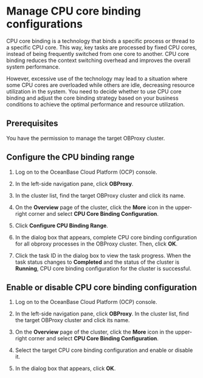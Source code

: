 # Manage CPU core binding configurations

CPU core binding is a technology that binds a specific process or thread to a specific CPU core. This way, key tasks are processed by fixed CPU cores, instead of being frequently switched from one core to another. CPU core binding reduces the context switching overhead and improves the overall system performance.

However, excessive use of the technology may lead to a situation where some CPU cores are overloaded while others are idle, decreasing resource utilization in the system. You need to decide whether to use CPU core binding and adjust the core binding strategy based on your business conditions to achieve the optimal performance and resource utilization.

## Prerequisites

You have the permission to manage the target OBProxy cluster.

## Configure the CPU binding range

1. Log on to the OceanBase Cloud Platform (OCP) console.

2. In the left-side navigation pane, click **OBProxy**.

3. In the cluster list, find the target OBProxy cluster and click its name.

4. On the **Overview** page of the cluster, click the **More** icon in the upper-right corner and select **CPU Core Binding Configuration**.

5. Click **Configure CPU Binding Range**.

6. In the dialog box that appears, complete CPU core binding configuration for all obproxy processes in the OBProxy cluster. Then, click **OK**.

7. Click the task ID in the dialog box to view the task progress. When the task status changes to **Completed** and the status of the cluster is **Running**, CPU core binding configuration for the cluster is successful.

## Enable or disable CPU core binding configuration

1. Log on to the OceanBase Cloud Platform (OCP) console.

2. In the left-side navigation pane, click **OBProxy**. In the cluster list, find the target OBProxy cluster and click its name.

3. On the **Overview** page of the cluster, click the **More** icon in the upper-right corner and select **CPU Core Binding Configuration**.

4. Select the target CPU core binding configuration and enable or disable it.

5. In the dialog box that appears, click **OK**.
